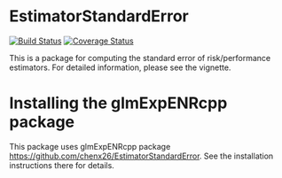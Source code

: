 # EstimatorStandardError
[![Build Status](https://travis-ci.org/chenx26/EstimatorStandardError.svg?branch=master)](https://travis-ci.org/chenx26/EstimatorStandardError)      [![Coverage Status](https://coveralls.io/repos/github/chenx26/EstimatorStandardError/badge.svg?branch=master)](https://coveralls.io/github/chenx26/EstimatorStandardError?branch=master)

This is a package for computing the standard error of risk/performance estimators. For detailed information, please see the vignette.

# Installing the glmExpENRcpp package

This package uses glmExpENRcpp package https://github.com/chenx26/EstimatorStandardError. See the installation instructions there for details.



